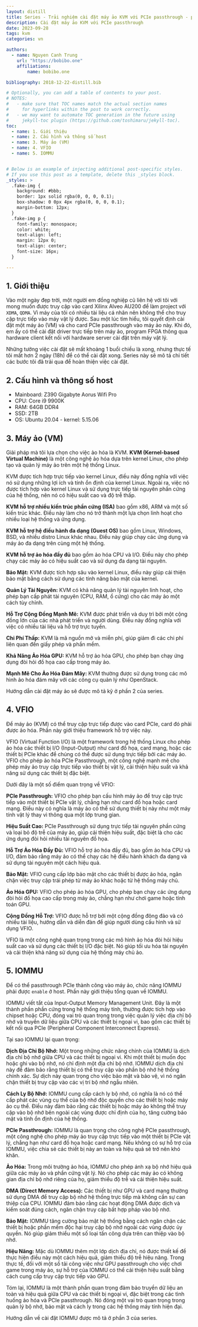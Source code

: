```yaml
---
layout: distill
title: Series - Trải nghiệm cài đặt máy ảo KVM với PCIe passthrough - p1
description: Cài đặt máy ảo KVM với PCIe passthrough
date: 2023-09-28
tags: kvm
categories: vn

authors:
  - name: Nguyen Canh Trung
    url: "https://bobibo.one"
    affiliations:
        name: bobibo.one

bibliography: 2018-12-22-distill.bib

# Optionally, you can add a table of contents to your post.
# NOTES:
#   - make sure that TOC names match the actual section names
#     for hyperlinks within the post to work correctly.
#   - we may want to automate TOC generation in the future using
#     jekyll-toc plugin (https://github.com/toshimaru/jekyll-toc).
toc:
  - name: 1. Giới thiệu
  - name: 2. Cấu hình và thông số host
  - name: 3. Máy ảo (VM)
  - name: 4. VFIO
  - name: 5. IOMMU


# Below is an example of injecting additional post-specific styles.
# If you use this post as a template, delete this _styles block.
_styles: >
  .fake-img {
    background: #bbb;
    border: 1px solid rgba(0, 0, 0, 0.1);
    box-shadow: 0 0px 4px rgba(0, 0, 0, 0.1);
    margin-bottom: 12px;
  }
  .fake-img p {
    font-family: monospace;
    color: white;
    text-align: left;
    margin: 12px 0;
    text-align: center;
    font-size: 16px;
  }

---
```

## 1. Giới thiệu

Vào một ngày đẹp trời, một người em đồng nghiệp cũ liên hệ với tôi với mong muốn được truy cập vào card Xilinx Alveo AU200 để làm project với `XDMA`, `QDMA`. Vì máy của tôi có nhiều tài liệu cá nhân nên không thể cho truy cập trực tiếp vào máy vật lý được. Sau một lúc tìm hiểu, tôi quyết định cài đặt một máy ảo (VM) và cho card PCIe passthrough vào máy ảo này. Khi đó, em ấy có thể cài đặt driver trực tiếp trên máy ảo, program FPGA thông qua hardware client kết nối với hardware server cài đặt trên máy vật lý. 

Những tưởng việc cài đặt sẽ mất khoảng 1 buổi chiều là xong, nhưng thực tế tôi mất hơn 2 ngày (18h) để có thể cài đặt xong. Series này sẽ mô tả chi tiết các bước tôi đã trải qua để hoàn thiện việc cài đặt. 

## 2. Cấu hình và thông số host

* Mainboard: Z390 Gigabyte Aorus Wifi Pro
* CPU: Core i9 9900K
* RAM: 64GB DDR4
* SSD: 2TB
* OS: Ubuntu 20.04 - kernel: 5.15.06

## 3. Máy ảo (VM)

Giải pháp mà tôi lựa chọn cho việc ảo hóa là KVM. **KVM (Kernel-based Virtual Machine)** là một công nghệ ảo hóa dựa trên kernel Linux, cho phép tạo và quản lý máy ảo trên một hệ thống Linux. 

KVM được tích hợp trực tiếp vào kernel Linux, điều này đồng nghĩa với việc nó sử dụng những lợi ích và tính ổn định của kernel Linux. Ngoài ra, việc nó được tích hợp vào kernel Linux và sử dụng trực tiếp tài nguyên phần cứng của hệ thống, nên nó có hiệu suất cao và độ trễ thấp.

**KVM hỗ trợ nhiều kiến trúc phần cứng (ISA)** bao gồm x86, ARM và một số kiến trúc khác. Điều này làm cho nó trở thành một lựa chọn linh hoạt cho nhiều loại hệ thống và ứng dụng.

**KVM hỗ trợ hệ điều hành đa dạng (Guest OS)** bao gồm Linux, Windows, BSD, và nhiều distro Linux khác nhau. Điều này giúp chạy các ứng dụng và máy ảo đa dạng trên cùng một hệ thống.

**KVM hỗ trợ ảo hóa đầy đủ** bao gồm ảo hóa CPU và I/O. Điều này cho phép chạy các máy ảo có hiệu suất cao và sử dụng đa dạng tài nguyên.

**Bảo Mật:** KVM được tích hợp sâu vào kernel Linux, điều này giúp cải thiện bảo mật bằng cách sử dụng các tính năng bảo mật của kernel.

**Quản Lý Tài Nguyên:** KVM có khả năng quản lý tài nguyên linh hoạt, cho phép bạn cấp phát tài nguyên (CPU, RAM, ổ cứng) cho các máy ảo một cách tùy chỉnh.

**Hỗ Trợ Cộng Đồng Mạnh Mẽ:** KVM được phát triển và duy trì bởi một cộng đồng lớn của các nhà phát triển và người dùng. Điều này đồng nghĩa với việc có nhiều tài liệu và hỗ trợ trực tuyến.

**Chi Phí Thấp:** KVM là mã nguồn mở và miễn phí, giúp giảm đi các chi phí liên quan đến giấy phép và phần mềm.

**Khả Năng Ảo Hóa GPU:** KVM hỗ trợ ảo hóa GPU, cho phép bạn chạy ứng dụng đòi hỏi đồ họa cao cấp trong máy ảo.

**Mạnh Mẽ Cho Ảo Hóa Đám Mây:** KVM thường được sử dụng trong các mô hình ảo hóa đám mây với các công cụ quản lý như OpenStack.

Hướng dẫn cài đặt máy ảo sẽ được mô tả kỹ ở phần 2 của series.


## 4. VFIO

Để máy ảo (KVM) có thể truy cập trực tiếp được vào card PCIe, card đó phải được ảo hóa. Phần này giới thiệu framework hỗ trợ việc này. 

VFIO (Virtual Function I/O) là một framework trong hệ thống Linux cho phép ảo hóa các thiết bị I/O (Input-Output) như card đồ họa, card mạng, hoặc các thiết bị PCIe khác để chúng có thể được sử dụng trực tiếp bởi các máy ảo. VFIO cho phép ảo hóa PCIe Passthrough, một công nghệ mạnh mẽ cho phép máy ảo truy cập trực tiếp vào thiết bị vật lý, cải thiện hiệu suất và khả năng sử dụng các thiết bị đặc biệt.

Dưới đây là một số điểm quan trọng về VFIO:

**PCIe Passthrough:** VFIO cho phép bạn cấu hình máy ảo để truy cập trực tiếp vào một thiết bị PCIe vật lý, chẳng hạn như card đồ họa hoặc card mạng. Điều này có nghĩa là máy ảo có thể sử dụng thiết bị này như một máy tính vật lý thay vì thông qua một lớp trung gian.

**Hiệu Suất Cao:** PCIe Passthrough sử dụng trực tiếp tài nguyên phần cứng và loại bỏ độ trễ của máy ảo, giúp cải thiện hiệu suất, đặc biệt là cho các ứng dụng đòi hỏi nhiều tài nguyên đồ họa.

**Hỗ Trợ Ảo Hóa Đầy Đủ:** VFIO hỗ trợ ảo hóa đầy đủ, bao gồm ảo hóa CPU và I/O, đảm bảo rằng máy ảo có thể chạy các hệ điều hành khách đa dạng và sử dụng tài nguyên một cách hiệu quả.

**Bảo Mật:** VFIO cung cấp lớp bảo mật cho các thiết bị được ảo hóa, ngăn chặn việc truy cập trái phép từ máy ảo khác hoặc từ hệ thống máy chủ.

**Ảo Hóa GPU:** VFIO cho phép ảo hóa GPU, cho phép bạn chạy các ứng dụng đòi hỏi đồ họa cao cấp trong máy ảo, chẳng hạn như chơi game hoặc tính toán GPU.

**Cộng Đồng Hỗ Trợ:** VFIO được hỗ trợ bởi một cộng đồng đông đảo và có nhiều tài liệu, hướng dẫn và diễn đàn để giúp người dùng cấu hình và sử dụng VFIO.

VFIO là một công nghệ quan trọng trong các mô hình ảo hóa đòi hỏi hiệu suất cao và sử dụng các thiết bị I/O đặc biệt. Nó giúp tối ưu hóa tài nguyên và cải thiện khả năng sử dụng của hệ thống máy chủ ảo.


## 5. IOMMU

Để có thể passthrough PCIe thành công vào máy ảo, chức năng IOMMU phải được `enable` ở host. Phần này giới thiệu tổng quan về IOMMU.

IOMMU viết tắt của Input-Output Memory Management Unit. Đây là một thành phần phần cứng trong hệ thống máy tính, thường được tích hợp vào chipset hoặc CPU, đóng vai trò quan trọng trong việc quản lý việc địa chỉ bộ nhớ và truyền dữ liệu giữa CPU và các thiết bị ngoại vi, bao gồm các thiết bị kết nối qua PCIe (Peripheral Component Interconnect Express).

Tại sao IOMMU lại quan trọng:

**Dịch Địa Chỉ Bộ Nhớ:** Một trong những chức năng chính của IOMMU là dịch địa chỉ bộ nhớ giữa CPU và các thiết bị ngoại vi. Khi một thiết bị muốn đọc hoặc ghi vào bộ nhớ, nó chỉ định một địa chỉ bộ nhớ. IOMMU dịch địa chỉ này để đảm bảo rằng thiết bị có thể truy cập vào phần bộ nhớ hệ thống chính xác. Sự dịch này quan trọng cho việc bảo mật và bảo vệ, vì nó ngăn chặn thiết bị truy cập vào các vị trí bộ nhớ ngẫu nhiên.

**Cách Ly Bộ Nhớ:** IOMMU cung cấp cách ly bộ nhớ, có nghĩa là nó có thể cấp phát các vùng cụ thể của bộ nhớ độc quyền cho các thiết bị hoặc máy ảo cụ thể. Điều này đảm bảo rằng các thiết bị hoặc máy ảo không thể truy cập vào bộ nhớ bên ngoài các vùng được chỉ định của họ, tăng cường bảo mật và tính ổn định của hệ thống.

**PCIe Passthrough:** IOMMU là quan trọng cho công nghệ PCIe passthrough, một công nghệ cho phép máy ảo truy cập trực tiếp vào một thiết bị PCIe vật lý, chẳng hạn như card đồ họa hoặc card mạng. Nếu không có sự hỗ trợ của IOMMU, việc chia sẻ các thiết bị này an toàn và hiệu quả sẽ trở nên khó khăn.

**Ảo Hóa:** Trong môi trường ảo hóa, IOMMU cho phép ánh xạ bộ nhớ hiệu quả giữa các máy ảo và phần cứng vật lý. Nó cho phép các máy ảo có không gian địa chỉ bộ nhớ riêng của họ, giảm thiểu độ trễ và cải thiện hiệu suất.

**DMA (Direct Memory Access):** Các thiết bị như GPU và card mạng thường sử dụng DMA để truy cập bộ nhớ hệ thống trực tiếp mà không cần sự can thiệp của CPU. IOMMU đảm bảo rằng các hoạt động DMA được dịch và kiểm soát đúng cách, ngăn chặn truy cập bất hợp pháp vào bộ nhớ.

**Bảo Mật:** IOMMU tăng cường bảo mật hệ thống bằng cách ngăn chặn các thiết bị hoặc phần mềm độc hại truy cập bộ nhớ ngoài các vùng được ủy quyền. Nó giúp giảm thiểu một số loại tấn công dựa trên can thiệp vào bộ nhớ.

**Hiệu Năng:** Mặc dù IOMMU thêm một lớp dịch địa chỉ, nó được thiết kế để thực hiện điều này một cách hiệu quả, giảm thiểu độ trễ hiệu năng. Trong thực tế, đối với một số tải công việc như GPU passthrough cho việc chơi game trong máy ảo, sự hỗ trợ của IOMMU có thể cải thiện hiệu suất bằng cách cung cấp truy cập trực tiếp vào GPU.

Tóm lại, IOMMU là một thành phần quan trọng đảm bảo truyền dữ liệu an toàn và hiệu quả giữa CPU và các thiết bị ngoại vi, đặc biệt trong các tình huống ảo hóa và PCIe passthrough. Nó đóng một vai trò quan trọng trong quản lý bộ nhớ, bảo mật và cách ly trong các hệ thống máy tính hiện đại. 

Hướng dẫn về cài đặt IOMMU được mô tả ở phần 3 của series.